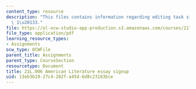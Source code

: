 ```yaml
---
content_type: resource
description: "This files contains information regarding editing task signup for essays\
  \ 1\u20133."
file: https://ol-ocw-studio-app-production.s3.amazonaws.com/courses/21l-006-american-literature-spring-2013/13eb3b1927c4202fa45d6d8c23183bce_MIT21L_006S13_essaysignup.pdf
file_type: application/pdf
learning_resource_types:
- Assignments
ocw_type: OCWFile
parent_title: Assignments
parent_type: CourseSection
resourcetype: Document
title: 21L.006 American Literature essay signup
uid: 13eb3b19-27c4-202f-a45d-6d8c23183bce
---
```

